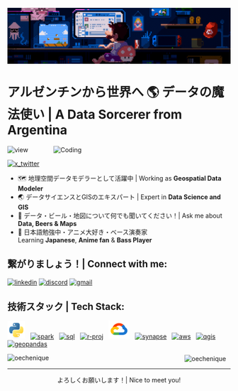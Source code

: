 ![MasterHead](https://github.com/oechenique/oechenique/blob/main/data/mario_banner.gif)

# アルゼンチンから世界へ 🌎 データの魔法使い | A Data Sorcerer from Argentina

<img align="right" alt="Coding" width="400" src="https://64.media.tumblr.com/ba114d240ed9d19e927a725cc599b038/tumblr_o8ol0qfp3d1r4gsiio1_1280.gifv">

<p><img src="https://komarev.com/ghpvc/?username=oechenique&label=訪問者数&color=0e75b6&style=flat" alt="view" style="width: 10%;"/></p>
<p><a href="https://twitter.com/gastonechenique" target="blank"><img src="https://img.shields.io/twitter/follow/gastonechenique?logo=x&style=for-the-badge" alt="x_twitter" style="width: 20%;" /></a></p>

- 🗺️ 地理空間データモデラーとして活躍中 | Working as **Geospatial Data Modeler**
- 🌏 データサイエンスとGISのエキスパート | Expert in **Data Science and GIS**
- 🍺 データ・ビール・地図について何でも聞いてください！| Ask me about **Data, Beers & Maps**
- 🎌 日本語勉強中・アニメ大好き・ベース演奏家  
  Learning **Japanese**, **Anime fan** & **Bass Player**

## 繋がりましょう！| Connect with me:

<a href="https://linkedin.com/in/gaston-echenique" target="blank"><img align="center" src="https://raw.githubusercontent.com/rahuldkjain/github-profile-readme-generator/master/src/images/icons/Social/linked-in-alt.svg" alt="linkedin" height="30" width="40" /></a>
<a href="https://discord.com/channels/@gastonechenique" target="blank"><img align="center" src="https://static.vecteezy.com/system/resources/previews/018/930/718/original/discord-logo-discord-icon-transparent-free-png.png" alt="discord" height="60" width="60"/></a>
<a href="mailto:gastonechenique@gmail.com" target="_blank"><img align="center" src="https://cdn.freelogovectors.net/wp-content/uploads/2023/04/new_gmail_logo-freelogovectors.net_.png" alt="gmail" height="60" width="120"/></a>

## 技術スタック | Tech Stack:

<p align="left"> 
<a href="https://www.python.org" target="_blank" rel="noreferrer"> <img src="https://raw.githubusercontent.com/devicons/devicon/master/icons/python/python-original.svg" alt="python" width="40" height="40"/></a>
&#160;
<a href="https://spark.apache.org/" target="_blank" rel="noreferrer"> <img src="https://upload.wikimedia.org/wikipedia/commons/f/f3/Apache_Spark_logo.svg" alt="spark" width="80" height="40"/></a>
&#160;
<a href="https://en.wikipedia.org/wiki/SQL" target="_blank" rel="noreferrer"> <img src="https://upload.wikimedia.org/wikipedia/commons/8/87/Sql_data_base_with_logo.png" alt="sql" width="90" height="40"/></a>
&#160;
<a href="https://www.r-project.org/" target="_blank" rel="noreferrer"> <img src="https://www.r-project.org/Rlogo.png" alt="r-proj" width="50" height="40"/></a>
&#160;
<a href="https://cloud.google.com" target="_blank" rel="noreferrer"> <img src="https://github.com/oechenique/oechenique/blob/main/data/icons8-google-cloud-48.png" alt="gcp" width="48" height="42"/></a>
&#160;
<a href="https://azure.microsoft.com/en-us/products/synapse-analytics/" target="_blank" rel="noreferrer"> <img src="https://4.bp.blogspot.com/-94Ztma98Myk/XqSCbZgL9lI/AAAAAAAAGcM/cnPtvLH5bWsfVT26R0HXgtUuy9VK57S4ACLcBGAsYHQ/s1600/AzureSynapseAnalytics.png" alt="synapse" width="35" height="40"/></a>
&#160;
<a href="https://aws.amazon.com/" target="_blank" rel="noreferrer"> <img src="https://a0.awsstatic.com/libra-css/images/logos/aws_smile-header-desktop-en-white_59x35.png" alt="aws" width="55" height="30"/></a>
&#160;
<a href="https://www.qgis.org" target="_blank" rel="noreferrer"> <img src="https://i0.wp.com/blog.qgis.org/wp-content/uploads/2016/12/qgis-logo_anita02.png?w=1400&h=&ssl=1" alt="qgis" width="90" height="40"/></a>
&#160;
<a href="https://geopandas.org/en/stable/" target="_blank" rel="noreferrer"> <img src="https://geopandas.org/en/stable/_static/geopandas_logo_web.svg" alt="geopandas" width="120" height="40"/></a>
</p>

<img align="left" src="https://github-readme-stats.vercel.app/api?username=oechenique&show_icons=true&locale=en" alt="oechenique" width="400" />
<img align="center" src="https://github-readme-streak-stats.herokuapp.com/?user=oechenique" alt="oechenique" width="420" />

---
<p align="center">
よろしくお願いします！| Nice to meet you!
</p>
